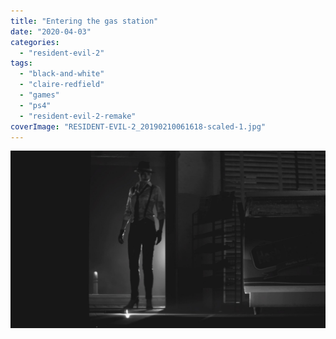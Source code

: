 ```yaml
---
title: "Entering the gas station"
date: "2020-04-03"
categories: 
  - "resident-evil-2"
tags: 
  - "black-and-white"
  - "claire-redfield"
  - "games"
  - "ps4"
  - "resident-evil-2-remake"
coverImage: "RESIDENT-EVIL-2_20190210061618-scaled-1.jpg"
---
```


[![](images/RESIDENT-EVIL-2_20190210061618-scaled-1.jpg)](https://davidpeach.co.uk/wp-content/uploads/2023/01/RESIDENT-EVIL-2_20190210061618-scaled-1.jpg)
